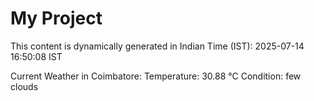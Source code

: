 # My Project

This content is dynamically generated in Indian Time (IST): 2025-07-14 16:50:08 IST


Current Weather in Coimbatore:
Temperature: 30.88 °C
Condition: few clouds
